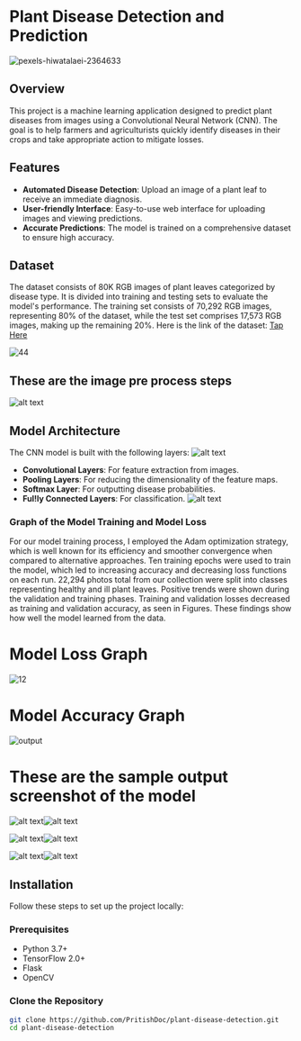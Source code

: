 # Plant Disease Detection and Prediction

![pexels-hiwatalaei-2364633](https://github.com/PritishDoc/Plant-Disease-Detection-and-Prediction_/assets/141579651/b2fd1d0a-35ea-49dc-b9d2-79218f831de7)

## Overview

This project is a machine learning application designed to predict plant diseases from images using a Convolutional Neural Network (CNN). The goal is to help farmers and agriculturists quickly identify diseases in their crops and take appropriate action to mitigate losses.

## Features

- **Automated Disease Detection**: Upload an image of a plant leaf to receive an immediate diagnosis.
- **User-friendly Interface**: Easy-to-use web interface for uploading images and viewing predictions.
- **Accurate Predictions**: The model is trained on a comprehensive dataset to ensure high accuracy.

## Dataset

The dataset consists of 80K RGB images of plant leaves categorized by disease type. It is divided into training and testing sets to evaluate the model's performance.
The training set consists of 70,292 RGB images, representing 80% of the dataset, while the test set comprises 17,573 RGB images, making up the remaining 20%.
Here is the link of the dataset: [Tap Here](https://www.kaggle.com/datasets/vipoooool/new-plant-diseases-dataset)

![44](https://github.com/PritishDoc/Plant-Disease-Detection-and-Prediction_/assets/141579651/ea98c981-bb06-4a5b-a2c2-92780461780f)
## These are the image pre process steps 
![alt text](<Screenshot 2024-06-02 182010.png>)

## Model Architecture


The CNN model is built with the following layers:
![alt text](1-s2.0-S1574954121000807-ga1_lrg.jpg)
- **Convolutional Layers**: For feature extraction from images.
- **Pooling Layers**: For reducing the dimensionality of the feature maps.
- **Softmax Layer**: For outputting disease probabilities.
- **Ful!ly Connected Layers**: For classification.
![alt text](1695400757616.png)
### Graph of the Model Training and Model Loss
For our model training process, I employed the Adam optimization strategy, which is well known for its efficiency and smoother convergence when compared to alternative approaches. Ten training epochs were used to train the model, which led to increasing accuracy and decreasing loss functions on each run. 22,294 photos total from our collection were split into classes representing healthy and ill plant leaves. Positive trends were shown during the validation and training phases. Training and validation losses decreased as training and validation accuracy, as seen in Figures. These findings show how well the model learned from the data.
# Model Loss Graph
![12](https://github.com/PritishDoc/Plant-Disease-Detection-and-Prediction_/assets/141579651/e305cc95-e179-4c24-8d97-2f8d2276e3a1)
# Model Accuracy Graph

![output](https://github.com/PritishDoc/Plant-Disease-Detection-and-Prediction_/assets/141579651/71fde424-2996-4cf4-bd03-86c702f89da5)

# These are the sample output screenshot of the model
![alt text](<Screenshot 2024-06-03 090119.png>)![alt text](<Screenshot 2024-06-03 055103.png>)

![alt text](<Screenshot 2024-06-03 055747.png>)![alt text](<Screenshot 2024-06-03 055318.png>)

![alt text](<Screenshot 2024-06-03 054733.png>)![alt text](<Screenshot 2024-06-03 054953.png>)

## Installation

Follow these steps to set up the project locally:
 
### Prerequisites

- Python 3.7+
- TensorFlow 2.0+
- Flask
- OpenCV

### Clone the Repository

```bash
git clone https://github.com/PritishDoc/plant-disease-detection.git
cd plant-disease-detection
